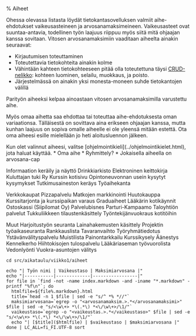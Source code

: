 % Aiheet
<!-- order: 2 -->

Ohessa olevassa listasta löydät tietokantasovelluksen valmiit aihe-ehdotukset
vaikeusasteineen ja arvosanamaksimeineen. Vaikeusasteet ovat suuntaa-antavia,
todellinen työn laajuus riippuu myös siitä mitä ohjaajan kanssa sovitaan.
Vitosen arvosanamaksimiin vaaditaan aiheelta ainakin seuraavat:
  
* Kirjautumisen toteuttaminen
* Toteutettavia tietokohteita ainakin kolme
* Vähintään kahteen tietokohteeseen pitää olla toteutettuna täysi [CRUD-nelikko](http://en.wikipedia.org/wiki/Create,_read,_update_and_delete): kohteen luominen, selailu, muokkaus, ja poisto.
* Järjestelmässä on ainakin yksi monesta-moneen suhde tietokantojen välillä

Parityön aiheeksi kelpaa ainoastaan vitosen arvosanamaksimilla varustettu aihe.

Myös omaa aihetta saa ehdottaa tai toteuttaa aihe-ehdotuksesta oman variaationsa.
Tälläisestä on sovittava aina erikseen ohjaajan kanssa, mutta 
kunhan laajuus on sopiva omalle aiheelle ei ole yleensä mitään estettä.
Ota oma aiheesi esille mielellään jo heti aloitusluennon jälkeen.

<next>
Kun olet valinnut aiheesi, valitse [ohjelmointikieli](../ohjelmointikielet.html), jota haluat käyttää.
</next>

<comment>
* Oma aihe
* Ryhmittely?
* Jokaisella aiheella on arvosana-cap

Informaation keräily ja näyttö
  Drinkkiarkisto
  Elektroninen keittokirja
  Kuluttajan tuki Ry
  Kurssin kotisivu
  Opintoneuvonnan usein kysytyt kysymykset
  Tutkimusaineston keräys
  Työaihekanta

Verkkokaupat
  Pizzapalvelu
  Matkojen markkinointi
  Huutokauppa
  Kurssitarjonta ja kurssipaikan varaus
  Graduaiheet
  Lääkärin kotikäynnit
  Ostoskassi (Siipilomat Oy)
  Palvelubisnes
  Parturi-Kampaamo
  Taloyhtiön palvelut
  Tukkuliikkeen tilaustenkäsittely
  Työntekijänvuokraus kotitöihin

Muut
  Harjoitustyön seuranta
  Lainahakemusten käsittely
  Projektin työaikaseuranta
  Rankkauslista
  Tavaranvaihto
  Työryhmätiedotus
  Ystävänvälityspalvelu
  Muistilista
  Painontarkkailu
  Kurssikysely
  Äänestys
  Kennelkerho
  Hiihtokisojen tulospalvelu
  Lääkäriaseman työvuorolista
  Vedonlyönti
  Vuokra-asuntojen välitys


</comment>

~~~~ {execute=bash}
cd src/aikataulu/viikko1/aiheet

echo "| Työn nimi | Vaikeustaso | Maksimiarvosana |"
echo "|-----------|-------------|-----------------|"
for file in `find -not -name index.markdown -and -iname "*.markdown" -printf "%f\n"`; do
  htmlfile=${file%.markdown}.html
  title=`head -n 1 $file | sed -e "s/^ *% *//"`
  maksimiarvosana=`egrep -o "<arvosanamaksim.>.*</arvosanamaksimi>" $file | sed -e "s/<\w\+> *\(.*\) *<\/\w\+>/\1/"`
  vaikeustaso=`egrep -o "<vaikeustas.>.*</vaikeustaso>" $file | sed -e "s/<\w\+> *\(.*\) *<\/\w\+>/\1/"`
  echo "| [$title]($htmlfile) | $vaikeustaso | $maksimiarvosana |"
done | LC_ALL=fi_FI.UTF-8 sort

~~~~

